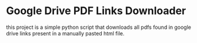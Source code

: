 # Google Drive PDF Links Downloader

this project is a simple python script that downloads all pdfs found in google drive links present in a manually pasted html file.